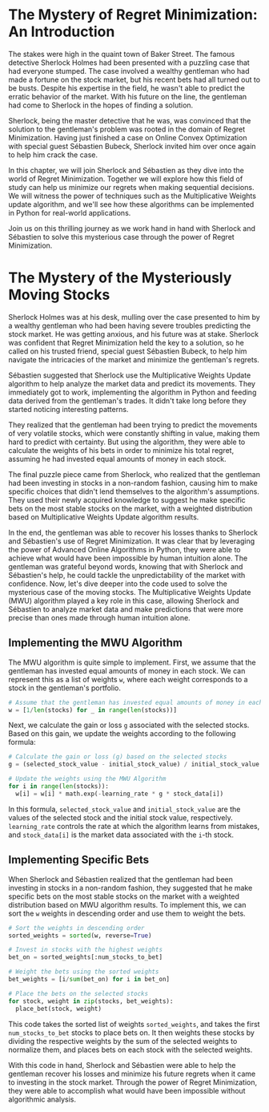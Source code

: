 # The Mystery of Regret Minimization: An Introduction

The stakes were high in the quaint town of Baker Street. The famous detective Sherlock Holmes had been presented with a puzzling case that had everyone stumped. The case involved a wealthy gentleman who had made a fortune on the stock market, but his recent bets had all turned out to be busts. Despite his expertise in the field, he wasn't able to predict the erratic behavior of the market. With his future on the line, the gentleman had come to Sherlock in the hopes of finding a solution.

Sherlock, being the master detective that he was, was convinced that the solution to the gentleman's problem was rooted in the domain of Regret Minimization. Having just finished a case on Online Convex Optimization with special guest Sébastien Bubeck, Sherlock invited him over once again to help him crack the case. 

In this chapter, we will join Sherlock and Sébastien as they dive into the world of Regret Minimization. Together we will explore how this field of study can help us minimize our regrets when making sequential decisions. We will witness the power of techniques such as the Multiplicative Weights update algorithm, and we'll see how these algorithms can be implemented in Python for real-world applications.

Join us on this thrilling journey as we work hand in hand with Sherlock and Sébastien to solve this mysterious case through the power of Regret Minimization.
# The Mystery of the Mysteriously Moving Stocks

Sherlock Holmes was at his desk, mulling over the case presented to him by a wealthy gentleman who had been having severe troubles predicting the stock market. He was getting anxious, and his future was at stake. Sherlock was confident that Regret Minimization held the key to a solution, so he called on his trusted friend, special guest Sébastien Bubeck, to help him navigate the intricacies of the market and minimize the gentleman's regrets.

Sébastien suggested that Sherlock use the Multiplicative Weights Update algorithm to help analyze the market data and predict its movements. They immediately got to work, implementing the algorithm in Python and feeding data derived from the gentleman's trades. It didn't take long before they started noticing interesting patterns. 

They realized that the gentleman had been trying to predict the movements of very volatile stocks, which were constantly shifting in value, making them hard to predict with certainty. But using the algorithm, they were able to calculate the weights of his bets in order to minimize his total regret, assuming he had invested equal amounts of money in each stock. 

The final puzzle piece came from Sherlock, who realized that the gentleman had been investing in stocks in a non-random fashion, causing him to make specific choices that didn't lend themselves to the algorithm's assumptions. They used their newly acquired knowledge to suggest he make specific bets on the most stable stocks on the market, with a weighted distribution based on Multiplicative Weights Update algorithm results.

In the end, the gentleman was able to recover his losses thanks to Sherlock and Sébastien's use of Regret Minimization. It was clear that by leveraging the power of Advanced Online Algorithms in Python, they were able to achieve what would have been impossible by human intuition alone. The gentleman was grateful beyond words, knowing that with Sherlock and Sébastien's help, he could tackle the unpredictability of the market with confidence.
Now, let's dive deeper into the code used to solve the mysterious case of the moving stocks. The Multiplicative Weights Update (MWU) algorithm played a key role in this case, allowing Sherlock and Sébastien to analyze market data and make predictions that were more precise than ones made through human intuition alone.

## Implementing the MWU Algorithm

The MWU algorithm is quite simple to implement. First, we assume that the gentleman has invested equal amounts of money in each stock. We can represent this as a list of weights `w`, where each weight corresponds to a stock in the gentleman's portfolio.

```python
# Assume that the gentleman has invested equal amounts of money in each stock
w = [1/len(stocks) for _ in range(len(stocks))]
```

Next, we calculate the gain or loss `g` associated with the selected stocks. Based on this gain, we update the weights according to the following formula:

```python
# Calculate the gain or loss (g) based on the selected stocks
g = (selected_stock_value - initial_stock_value) / initial_stock_value

# Update the weights using the MWU Algorithm
for i in range(len(stocks)):
  w[i] = w[i] * math.exp(-learning_rate * g * stock_data[i])
```

In this formula, `selected_stock_value` and `initial_stock_value` are the values of the selected stock and the initial stock value, respectively. `learning_rate` controls the rate at which the algorithm learns from mistakes, and `stock_data[i]` is the market data associated with the `i`-th stock.

## Implementing Specific Bets

When Sherlock and Sébastien realized that the gentleman had been investing in stocks in a non-random fashion, they suggested that he make specific bets on the most stable stocks on the market with a weighted distribution based on MWU algorithm results. To implement this, we can sort the `w` weights in descending order and use them to weight the bets.

```python
# Sort the weights in descending order
sorted_weights = sorted(w, reverse=True)

# Invest in stocks with the highest weights
bet_on = sorted_weights[:num_stocks_to_bet]

# Weight the bets using the sorted weights
bet_weights = [i/sum(bet_on) for i in bet_on]

# Place the bets on the selected stocks
for stock, weight in zip(stocks, bet_weights):
  place_bet(stock, weight)
``` 

This code takes the sorted list of weights `sorted_weights`, and takes the first `num_stocks_to_bet` stocks to place bets on. It then weights these stocks by dividing the respective weights by the sum of the selected weights to normalize them, and places bets on each stock with the selected weights.

With this code in hand, Sherlock and Sébastien were able to help the gentleman recover his losses and minimize his future regrets when it came to investing in the stock market. Through the power of Regret Minimization, they were able to accomplish what would have been impossible without algorithmic analysis.